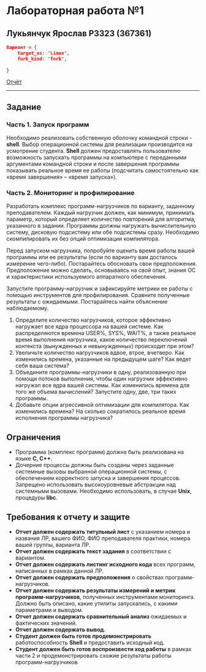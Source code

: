 # Лабораторная работа №1
## Лукьянчук Ярослав P3323 (367361)
```json
Вариант = {
    target_os: 'Linux',
    fork_kind: 'fork',
    
}
```

[Отчёт](./REPORT.md)

---
## Задание

### Часть 1. Запуск программ
Необходимо реализовать собственную оболочку командной строки - **shell**. Выбор операционной системы для реализации производится на усмотрение студента. **Shell** должен предоставлять пользователю возможность запускать программы на компьютере с переданными аргументами командной строки и после завершения программы показывать реальное время ее работы (подсчитать самостоятельно как «время завершения» – «время запуска»).

### Часть 2. Мониторинг и профилирование
Разработать комплекс программ-нагрузчиков по варианту, заданному преподавателем. Каждый нагрузчик должен, как минимум, принимать параметр, который определяет количество повторений для алгоритма, указанного в задании. Программы должны нагружать вычислительную систему, дисковую подсистему или обе подсистемы сразу. Необходимо скомпилировать их без опций оптимизации компилятора.

Перед запуском нагрузчика, попробуйте оценить время работы вашей программы или ее результаты (если по варианту вам досталось измерение чего-либо). Постарайтесь обосновать свои предположения. Предположение можно сделать, основываясь на свой опыт, знания ОС и характеристики используемого аппаратного обеспечения.

Запустите программу-нагрузчик и зафиксируйте метрики ее работы с помощью инструментов для профилирования. Сравните полученные результаты с ожидаемыми. Постарайтесь найти объяснение наблюдаемому.

1. Определите количество нагрузчиков, которое эффективно нагружает все ядра процессора на вашей системе. Как распределяются времена USER%, SYS%, WAIT%, а также реальное время выполнения нагрузчика, какое количество переключений контекста (вынужденных и невынужденных) происходит при этом?
2. Увеличьте количество нагрузчиков вдвое, втрое, вчетверо. Как изменились времена, указанные на предыдущем шаге? Как ведет себя ваша система?
3. Объедините программы-нагрузчики в одну, реализованную при помощи потоков выполнения, чтобы один нагрузчик эффективно нагружал все ядра вашей системы. Как изменились времена для того же объема вычислений? Запустите одну, две, три таких программы.
4. Добавьте опции агрессивной оптимизации для компилятора. Как изменились времена? На сколько сократилось реальное время исполнения программы нагрузчика?

## Ограничения
- Программа (комплекс программ) должна быть реализована на языке **C, C++**.
- Дочерние процессы должны быть созданы через заданные системные вызовы выбранной операционной системы, с обеспечением корректного запуска и завершения процессов. Запрещено использовать высокоуровневые абстракции над системными вызовами. Необходимо использовать, в случае **Unix**, процедуры **libc**.

## Требования к отчету и защите
- **Отчет должен содержать титульный лист** с указанием номера и названия ЛР, вашего ФИО, ФИО преподавателя практики, номера вашей группы, варианта ЛР.
- **Отчет должен содержать текст задания** в соответствии с вариантом.
- **Отчет должен содержать листинг исходного кода** всех программ, написанных в рамках данной ЛР.
- **Отчет должен содержать предположения** о свойствах программ-нагрузчиков.
- **Отчет должен содержать результаты измерений и метрик программ-нагрузчиков**, полученных инструментами мониторинга. Должно быть описано, какие утилиты запускались, с какими параметрами и выводом.
- **Отчет должен содержать сравнительный анализ** ожидаемых и фактических значений.
- **Отчет должен содержать вывод**.
- **Студент должен быть готов продемонстрировать** работоспособность **Shell** и предоставить исходный код.
- **Студент должен быть готов воспроизвести ход работы** в рамках части 2 и продемонстрировать схожие результаты работы программ-нагрузчиков.